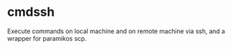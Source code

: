 # cmdssh
Execute commands on local machine and on remote machine via ssh, and a wrapper for paramikos scp.
